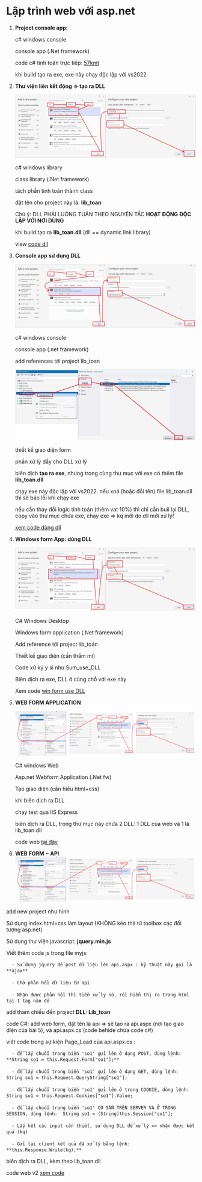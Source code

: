 # Lập trình web với asp.net

1. **Project console app:** 

   c# windows console

   console app (.Net framework)

   code c# tính toán trực tiếp: [57kmt](57kmt)

   khi build tạo ra exe, exe này chạy độc lập với vs2022

2. **Thư viện liên kết động => tạo ra DLL**

   ![](lib_toan/add_project_dll.png)
   
   c# windows library

   class library (.Net framework)   

   tách phần tính toán thành class

   đặt tên cho project này là: **lib_toan**

   Chú ý: DLL PHẢI LUÔNG TUÂN THEO NGUYÊN TẮC **HOẠT ĐỘNG ĐỘC LẬP VỚI NƠI DÙNG**

   khi build tạo ra **lib_toan.dll**  (dll == dynamic link library)

   view [code dll](lib_toan)

4. **Console app sử dụng DLL**

   ![](Sum_use_DLL/add_project_console.png)

   c# windows console
  
   console app (.net framework) 

   add references tới project lib_toan

   ![](Sum_use_DLL/tham_chieu_dll.png)

   thiết kế giao diện form

   phần xử lý đẩy cho DLL xử lý

   biên dịch **tạo ra exe**, nhưng trong cùng thư mục với exe có thêm file **lib_toan.dll**

   chạy exe này độc lập với vs2022. nếu xoá (hoặc đổi tên) file lib_toan.dll thì sẽ báo lỗi khi chạy exe

   nếu cần thay đổi logic tính toán (thêm vat 10%) thì chỉ cần buil lại DLL, copy vào thư mục chứa exe, chạy exe => kq mới do dll mới xử lý!

   [xem code dùng dll](Sum_use_DLL)

6. **Windows form App: dùng DLL**

   ![](TinhThueVAT/add_project_window_form.png)

   C# Windows Desktop

   Windows form application (.Net framework) 

   Add reference tới project lib_toán

   Thiết kế giao diện (cần thẩm mĩ)

   Code xử ký y sì như Sum_use_DLL

   Biên dịch ra exe, DLL ở cùng chỗ với exe này

   Xem code [win form use DLL](TinhThueVAT)

8. **WEB FORM APPLICATION**

   ![](web_sum_v2/new_project_v2.jpg)
   
   C# windows Web

   Asp.net Webform Application (.Net fw)

   Tạo giao diện (cần hiểu html+css)

   khi biên dịch ra DLL

   chạy test qua IIS Express

   biên dịch ra DLL, trong thư mục này chứa 2 DLL: 1 DLL của web và 1 là lib_toan.dll

   code web [tại đây](webABC)

10. **WEB FORM ~ API**
   ![](web_sum_v2/new_project_v2.jpg)

   add new project như hình
   
   Sử dụng index.html+css làm layout (KHÔNG kéo thả từ toolbox các đối tượng asp.net)

   Sử dụng thư viện javascript: **jquery.min.js**

   Viết thêm code js trong file myjs:

      - Sử dụng jquery để post dữ liệu lên api.aspx : kỹ thuật này gọi là **ajax**

      - Chờ phản hồi dữ liệu từ api

      - Nhận được phản hồi thì tiền xử lý nó, rồi hiển thị ra trang html tại 1 tag nào đó

   add tham chiếu đến project **DLL: Lib_toan**
   
   code C#: add web form, đặt tên là api  => sẽ tạo ra api.aspx (nơi tạo giao diện của bài 5), và api.aspx.cs (code behide chứa code c#)

   viết code trong sự kiện Page_Load của api.aspx.cs :

      - để lấy chuỗi trong biến 'so1' gửi lên ở dạng POST, dùng lệnh:  **String so1 = this.Request.Form["so1"];**
   
      - để lấy chuỗi trong biến 'so1' gửi lên ở dạng GET, dùng lệnh:  String so1 = this.Request.QueryString["so1"];

      - để lấy chuỗi trong biến 'so1' gửi lên ở trong COOKIE, dùng lệnh:  String so1 = this.Request.Cookies["so1"].Value;

      - để lấy chuỗi trong biến 'so1' CÓ SẴN TRÊN SERVER VÀ Ở TRONG SESSION, dùng lệnh:  String so1 = (String)this.Session["so1"];

      - Lấy hết các input cần thiết, sử dụng DLL để xử lý => nhận được kết quả (kq)

      - Gửi lại client kết quả đã xử lý bằng lệnh: **this.Response.Write(kq);**

   biên dịch ra DLL, kèm theo lib_toan.dll
   
   code web v2 [xem code](web_sum_v2)
   
   
